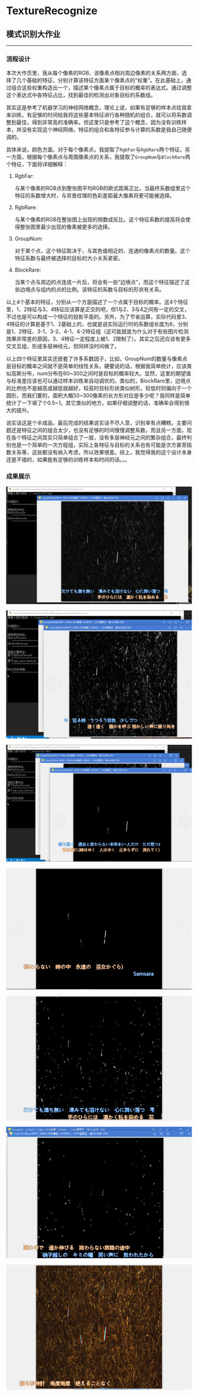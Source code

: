# TextureRecognize
## 模式识别大作业

***
### 流程设计

本次大作页里，我从每个像素的RGB、该像素点相对周边像素的关系两方面，选择了几个基础的特征，分别计算该特征方面某个像素点的“权重”。在此基础上，通过组合这些权重构造出一个，描述某个像素点属于目标的概率的表达式。通过调整这个表达式中各特征占比，找到最佳的检测出对象目标的系数组。

其实这是参考了机器学习的神经网络概念，理论上说，如果有足够的样本点给我拿来训练，有足够的时间给我将这些基本特征进行各种随机的组合，就可以将系数调整到最佳，得到非常高的准确率。但这里只是参考了这个概念，因为没有训练样本，并没有实现这个神经网络，特征的组合和各特征参与计算的系数是我自己随便调的。

具体来说，颜色方面，对于每个像素点，我提取了`RgbFar`与`RgbRare`两个特征，另一方面，根据每个像素点与周围像素点的关系，我提取了`GroupNum`与`BlockRare`两个特征，下面将详细解释：
1. RgbFar:

    与某个像素的RGB点到整张图平均RGB的欧式距离正比，当最终系数组里这个特征的系数增大时，与背景纹理的色彩差距最大像素将更可能被选择。

2. RgbRare:

    与某个像素的RGB在整张图上出现的频数成反比，这个特征系数的提高将会使得整张图里最少出现的像素被更多的选择。

3. GroupNum:

    对于某个点，这个特征取决于，与其色值相近的、连通的像素点的数量。这个特征系数与最终被选择的目标的大小关系紧密。

4. BlockRare:

    当某个点与周边的点连成一片后，将会有一些“边境点”，而这个特征描述了这些边境点与组内的点的比例。该特征的系数与目标的形状有关系。

以上4个基本的特征，分别从一个方面描述了一个点属于目标的概率。这4个特征里，1、2特征与3、4特征应该算是正交的吧，但1与2、3与4之间有一定的交叉，不过也是可以构成一个特征的投影平面的。另外，为了节省运算，实际代码里3、4特征的计算是基于1、2基础上的，也就是说实际运行时的系数组长度为6，分别是1、2特征、3-1、3-2、4-1、4-2特征组（这可能就是为什么对于有些图片检测效果非常差的原因，3、4特征一定程度上被1、2限制了）。其实之后还应该有更多交叉互组，形成多层神经元，但同样没时间做了。

以上四个特征里其实还嵌套了许多系数因子，比如，GroupNum的数量与像素点是目标的概率之间就不是简单的线性关系，硬要说的话，根据我简单统计，应该类似高斯分布，num分布在60~300之间时是目标的概率较大。显然，这里的期望值与标准差应该也可以通过样本训练来自动调优的。类似的，BlockRare里，边境点的比例也不是越高或越低就越好，较高时目标形状类似树形，较低时则偏向于一个圆形，而我们要的，面积大概50~300像素的长方形对应是多少呢？我同样是简单统计了一下填了个0.5~1。其它类似的地方，如果仔细调整的话，准确率会得到很大的提升。

说实话这是个半成品，最后完成的结果说实话不尽人意，识别率有点糟糕。主要问题还是特征之间的组合太少，也没有足够的时间慢慢调整系数，而且另一方面，现在各个特征之间其实只简单组合了一层，没有多层神经元之间的繁杂组合，最终判别也是一个简单的一次方程组，实际上各特征与目标的关系也有可能是次方甚至指数关系等，这些都没有纳入考虑，所以效果很差。综上，我觉得我的这个设计本身还是不错的，如果能有足够的训练样本和时间的话。。。

### 成果展示

![（相对平均值）偏远度](./screenshuts/RgbFarFeature.png)

![（相对众数）稀有度](./screenshuts/RgbRareFeature.png)

![基于偏远度的连通组内的像素点数量的特征](./screenshuts/PosGroupNumFeature_Far.png)

![基于偏远度边界点数量与组内数量比例特征](./screenshuts/PosBlockRatioFeature_Far.png)

![基于稀有度的连通组内的像素点数量的特征](./screenshuts/PosGroupNumFeature_Rare.png)

![基于稀有度边界点数量与组内数量比例特征](./screenshuts/PosBlockRatioFeature_Rare.png)

![03.bmp的检测结果](./screenshuts/Result-03.bmp)
